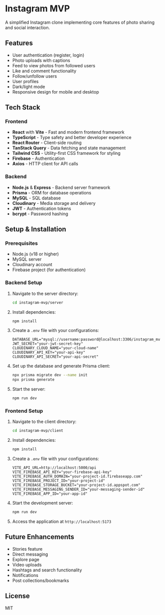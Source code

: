 # Instagram MVP

A simplified Instagram clone implementing core features of photo sharing and social interaction.

## Features

- User authentication (register, login)
- Photo uploads with captions
- Feed to view photos from followed users
- Like and comment functionality
- Follow/unfollow users
- User profiles
- Dark/light mode
- Responsive design for mobile and desktop

## Tech Stack

### Frontend

- **React** with **Vite** - Fast and modern frontend framework
- **TypeScript** - Type safety and better developer experience
- **React Router** - Client-side routing
- **TanStack Query** - Data fetching and state management
- **Tailwind CSS** - Utility-first CSS framework for styling
- **Firebase** - Authentication
- **Axios** - HTTP client for API calls

### Backend

- **Node.js** & **Express** - Backend server framework
- **Prisma** - ORM for database operations
- **MySQL** - SQL database
- **Cloudinary** - Media storage and delivery
- **JWT** - Authentication tokens
- **bcrypt** - Password hashing

## Setup & Installation

### Prerequisites

- Node.js (v18 or higher)
- MySQL server
- Cloudinary account
- Firebase project (for authentication)

### Backend Setup

1. Navigate to the server directory:

   ```bash
   cd instagram-mvp/server
   ```

2. Install dependencies:

   ```bash
   npm install
   ```

3. Create a `.env` file with your configurations:

   ```
   DATABASE_URL="mysql://username:password@localhost:3306/instagram_mvp"
   JWT_SECRET="your-jwt-secret-key"
   CLOUDINARY_CLOUD_NAME="your-cloud-name"
   CLOUDINARY_API_KEY="your-api-key"
   CLOUDINARY_API_SECRET="your-api-secret"
   ```

4. Set up the database and generate Prisma client:

   ```bash
   npx prisma migrate dev --name init
   npx prisma generate
   ```

5. Start the server:
   ```bash
   npm run dev
   ```

### Frontend Setup

1. Navigate to the client directory:

   ```bash
   cd instagram-mvp/client
   ```

2. Install dependencies:

   ```bash
   npm install
   ```

3. Create a `.env` file with your configurations:

   ```
   VITE_API_URL=http://localhost:5000/api
   VITE_FIREBASE_API_KEY="your-firebase-api-key"
   VITE_FIREBASE_AUTH_DOMAIN="your-project-id.firebaseapp.com"
   VITE_FIREBASE_PROJECT_ID="your-project-id"
   VITE_FIREBASE_STORAGE_BUCKET="your-project-id.appspot.com"
   VITE_FIREBASE_MESSAGING_SENDER_ID="your-messaging-sender-id"
   VITE_FIREBASE_APP_ID="your-app-id"
   ```

4. Start the development server:

   ```bash
   npm run dev
   ```

5. Access the application at `http://localhost:5173`

## Future Enhancements

- Stories feature
- Direct messaging
- Explore page
- Video uploads
- Hashtags and search functionality
- Notifications
- Post collections/bookmarks

## License

MIT
 